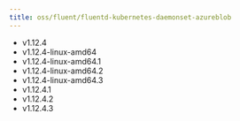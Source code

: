 ```yaml
---
title: oss/fluent/fluentd-kubernetes-daemonset-azureblob
---
```

- v1.12.4
- v1.12.4-linux-amd64
- v1.12.4-linux-amd64.1
- v1.12.4-linux-amd64.2
- v1.12.4-linux-amd64.3
- v1.12.4.1
- v1.12.4.2
- v1.12.4.3
